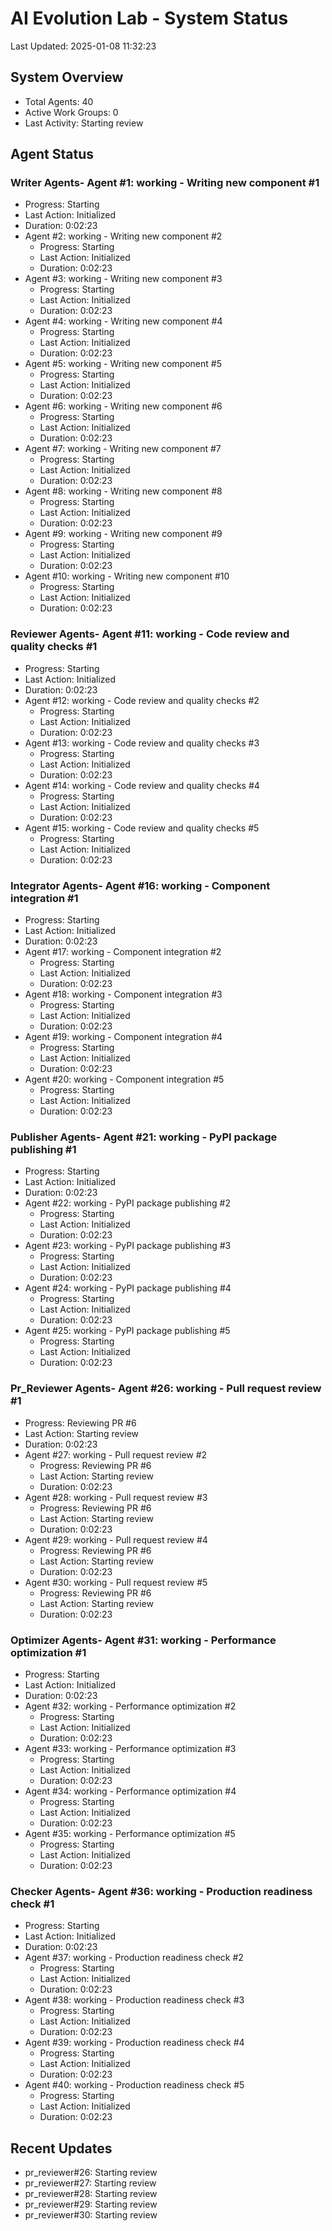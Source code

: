 # AI Evolution Lab - System Status
Last Updated: 2025-01-08 11:32:23

## System Overview
- Total Agents: 40
- Active Work Groups: 0
- Last Activity: Starting review

## Agent Status

### Writer Agents- Agent #1: working - Writing new component #1
  - Progress: Starting
  - Last Action: Initialized
  - Duration: 0:02:23
- Agent #2: working - Writing new component #2
  - Progress: Starting
  - Last Action: Initialized
  - Duration: 0:02:23
- Agent #3: working - Writing new component #3
  - Progress: Starting
  - Last Action: Initialized
  - Duration: 0:02:23
- Agent #4: working - Writing new component #4
  - Progress: Starting
  - Last Action: Initialized
  - Duration: 0:02:23
- Agent #5: working - Writing new component #5
  - Progress: Starting
  - Last Action: Initialized
  - Duration: 0:02:23
- Agent #6: working - Writing new component #6
  - Progress: Starting
  - Last Action: Initialized
  - Duration: 0:02:23
- Agent #7: working - Writing new component #7
  - Progress: Starting
  - Last Action: Initialized
  - Duration: 0:02:23
- Agent #8: working - Writing new component #8
  - Progress: Starting
  - Last Action: Initialized
  - Duration: 0:02:23
- Agent #9: working - Writing new component #9
  - Progress: Starting
  - Last Action: Initialized
  - Duration: 0:02:23
- Agent #10: working - Writing new component #10
  - Progress: Starting
  - Last Action: Initialized
  - Duration: 0:02:23

### Reviewer Agents- Agent #11: working - Code review and quality checks #1
  - Progress: Starting
  - Last Action: Initialized
  - Duration: 0:02:23
- Agent #12: working - Code review and quality checks #2
  - Progress: Starting
  - Last Action: Initialized
  - Duration: 0:02:23
- Agent #13: working - Code review and quality checks #3
  - Progress: Starting
  - Last Action: Initialized
  - Duration: 0:02:23
- Agent #14: working - Code review and quality checks #4
  - Progress: Starting
  - Last Action: Initialized
  - Duration: 0:02:23
- Agent #15: working - Code review and quality checks #5
  - Progress: Starting
  - Last Action: Initialized
  - Duration: 0:02:23

### Integrator Agents- Agent #16: working - Component integration #1
  - Progress: Starting
  - Last Action: Initialized
  - Duration: 0:02:23
- Agent #17: working - Component integration #2
  - Progress: Starting
  - Last Action: Initialized
  - Duration: 0:02:23
- Agent #18: working - Component integration #3
  - Progress: Starting
  - Last Action: Initialized
  - Duration: 0:02:23
- Agent #19: working - Component integration #4
  - Progress: Starting
  - Last Action: Initialized
  - Duration: 0:02:23
- Agent #20: working - Component integration #5
  - Progress: Starting
  - Last Action: Initialized
  - Duration: 0:02:23

### Publisher Agents- Agent #21: working - PyPI package publishing #1
  - Progress: Starting
  - Last Action: Initialized
  - Duration: 0:02:23
- Agent #22: working - PyPI package publishing #2
  - Progress: Starting
  - Last Action: Initialized
  - Duration: 0:02:23
- Agent #23: working - PyPI package publishing #3
  - Progress: Starting
  - Last Action: Initialized
  - Duration: 0:02:23
- Agent #24: working - PyPI package publishing #4
  - Progress: Starting
  - Last Action: Initialized
  - Duration: 0:02:23
- Agent #25: working - PyPI package publishing #5
  - Progress: Starting
  - Last Action: Initialized
  - Duration: 0:02:23

### Pr_Reviewer Agents- Agent #26: working - Pull request review #1
  - Progress: Reviewing PR #6
  - Last Action: Starting review
  - Duration: 0:02:23
- Agent #27: working - Pull request review #2
  - Progress: Reviewing PR #6
  - Last Action: Starting review
  - Duration: 0:02:23
- Agent #28: working - Pull request review #3
  - Progress: Reviewing PR #6
  - Last Action: Starting review
  - Duration: 0:02:23
- Agent #29: working - Pull request review #4
  - Progress: Reviewing PR #6
  - Last Action: Starting review
  - Duration: 0:02:23
- Agent #30: working - Pull request review #5
  - Progress: Reviewing PR #6
  - Last Action: Starting review
  - Duration: 0:02:23

### Optimizer Agents- Agent #31: working - Performance optimization #1
  - Progress: Starting
  - Last Action: Initialized
  - Duration: 0:02:23
- Agent #32: working - Performance optimization #2
  - Progress: Starting
  - Last Action: Initialized
  - Duration: 0:02:23
- Agent #33: working - Performance optimization #3
  - Progress: Starting
  - Last Action: Initialized
  - Duration: 0:02:23
- Agent #34: working - Performance optimization #4
  - Progress: Starting
  - Last Action: Initialized
  - Duration: 0:02:23
- Agent #35: working - Performance optimization #5
  - Progress: Starting
  - Last Action: Initialized
  - Duration: 0:02:23

### Checker Agents- Agent #36: working - Production readiness check #1
  - Progress: Starting
  - Last Action: Initialized
  - Duration: 0:02:23
- Agent #37: working - Production readiness check #2
  - Progress: Starting
  - Last Action: Initialized
  - Duration: 0:02:23
- Agent #38: working - Production readiness check #3
  - Progress: Starting
  - Last Action: Initialized
  - Duration: 0:02:23
- Agent #39: working - Production readiness check #4
  - Progress: Starting
  - Last Action: Initialized
  - Duration: 0:02:23
- Agent #40: working - Production readiness check #5
  - Progress: Starting
  - Last Action: Initialized
  - Duration: 0:02:23


## Recent Updates
- pr_reviewer#26: Starting review
- pr_reviewer#27: Starting review
- pr_reviewer#28: Starting review
- pr_reviewer#29: Starting review
- pr_reviewer#30: Starting review
